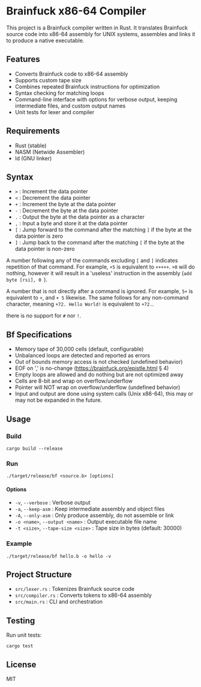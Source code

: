 # Brainfuck x86-64 Compiler

This project is a Brainfuck compiler written in Rust. It translates Brainfuck source code into x86-64 assembly for UNIX systems, assembles and links it to produce a native executable.

## Features
- Converts Brainfuck code to x86-64 assembly
- Supports custom tape size
- Combines repeated Brainfuck instructions for optimization
- Syntax checking for matching loops
- Command-line interface with options for verbose output, keeping intermediate files, and custom output names
- Unit tests for lexer and compiler

## Requirements
- Rust (stable)
- NASM (Netwide Assembler)
- ld (GNU linker)


## Syntax
- `>` : Increment the data pointer
- `<` : Decrement the data pointer
- `+` : Increment the byte at the data pointer
- `-` : Decrement the byte at the data pointer
- `.` : Output the byte at the data pointer as a character
- `,` : Input a byte and store it at the data pointer
- `[` : Jump forward to the command after the matching `]` if the byte at the data pointer is zero
- `]` : Jump back to the command after the matching `[` if the byte at the data pointer is non-zero

A number following any of the commands excluding `[` and `]` indicates repetition of that command. For example, `+5` is equivalent to `+++++`.
`+0` will do nothing, however it will result in a 'useless' instruction in the assembly (`add byte [rsi], 0 `).

A number that is not directly after a command is ignored. For example, `5+` is equivalent to `+`, and `+ 5` likewise.
The same follows for any non-command character, meaning `+72. Hello World!` is equivalent to `+72.`.


there is no support for `#` nor `!`.

## Bf Specifications
- Memory tape of 30,000 cells (default, configurable)
- Unbalanced loops are detected and reported as errors
- Out of bounds memory access is not checked (undefined behavior)
- EOF on ',' is no-change (https://brainfuck.org/epistle.html § 4)
- Empty loops are allowed and do nothing but are not optimized away
- Cells are 8-bit and wrap on overflow/underflow
- Pointer will NOT wrap on overflow/underflow (undefined behavior)
- Input and output are done using system calls (Unix x86-64), this may or may not be expanded in the future.


## Usage

### Build
```
cargo build --release
```

### Run
```
./target/release/bf <source.b> [options]
```

#### Options
- `-v`, `--verbose` : Verbose output
- `-a`, `--keep-asm` : Keep intermediate assembly and object files
- `-A`, `--only-asm` : Only produce assembly, do not assemble or link
- `-o <name>`, `--output <name>` : Output executable file name
- `-t <size>`, `--tape-size <size>` : Tape size in bytes (default: 30000)

### Example
```
./target/release/bf hello.b -o hello -v
```

## Project Structure
- `src/lexer.rs` : Tokenizes Brainfuck source code
- `src/compiler.rs` : Converts tokens to x86-64 assembly
- `src/main.rs` : CLI and orchestration

## Testing
Run unit tests:
```
cargo test
```

## License
MIT
